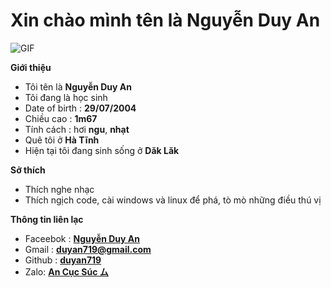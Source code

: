 
<h1> Xin chào mình tên là Nguyễn Duy An
</h1>
<align="center">
    <img align="center" alt="GIF" src="https://s10.gifyu.com/images/hutao-money-rain.gif" />




**Giới thiệu**

- Tôi tên là **Nguyễn Duy An**
- Tôi đang là học sinh
- Date of birth : **29/07/2004**
- Chiều cao : **1m67**
- Tính cách : hơi **ngu**, **nhạt**
- Quê tôi ở **Hà Tĩnh**
- Hiện tại tôi đang sinh sống ở **Dăk Lăk**

**Sở thích**

- Thích nghe nhạc 
- Thích ngịch code, cài windows và linux để phá, tò mò những điều thú vị

**Thông tin liên lạc**

- Faceebok : **[Nguyễn Duy An](https://www.facebook.com/duyan290724.info/)**
- Gmail : **[duyan719@gmail.com](https://gmail.com)**
- Github : **[duyan719](https://github.com/duyan719)**
- Zalo: **[An Cục Súc ム](0899396536)**
